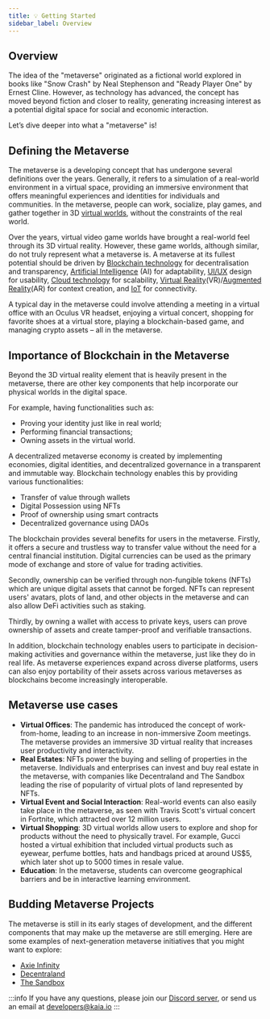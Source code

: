```yaml
---
title: 💡 Getting Started
sidebar_label: Overview
---
```


## Overview

The idea of the "metaverse" originated as a fictional world explored in books like "Snow Crash" by Neal Stephenson and "Ready Player One" by Ernest Cline. However, as technology has advanced, the concept has moved beyond fiction and closer to reality, generating increasing interest as a potential digital space for social and economic interaction.

Let’s dive deeper into what a "metaverse" is!

## Defining the Metaverse <a id="Defining Metaverse"></a>

The metaverse is a developing concept that has undergone several definitions over the years. Generally, it refers to a simulation of a real-world environment in a virtual space, providing an immersive environment that offers meaningful experiences and identities for individuals and communities. In the metaverse, people can work, socialize, play games, and gather together in 3D [virtual worlds](https://en.wikipedia.org/wiki/Virtual_world), without the constraints of the real world.

Over the years, virtual video game worlds have brought a real-world feel through its 3D virtual reality. However, these game worlds, although similar, do not truly represent what a metaverse is. A metaverse at its fullest potential should be driven by [Blockchain technology](https://academy.binance.com/en/glossary/blockchain) for decentralisation and transparency, [Artificial Intelligence](https://en.wikipedia.org/wiki/Artificial_intelligence) (AI) for adaptability, [UI/UX](https://en.wikipedia.org/wiki/User_interface_design) design for usability, [Cloud technology](https://en.wikipedia.org/wiki/Cloud_computing) for scalability, [Virtual Reality](https://en.wikipedia.org/wiki/Virtual_reality)(VR)/[Augmented Reality](https://en.wikipedia.org/wiki/Augmented_reality)(AR) for context creation, and [IoT](https://en.wikipedia.org/wiki/Internet_of_things) for connectivity.

A typical day in the metaverse could involve attending a meeting in a virtual office with an Oculus VR headset, enjoying a virtual concert, shopping for favorite shoes at a virtual store, playing a blockchain-based game, and managing crypto assets – all in the metaverse. 


## Importance of Blockchain in the Metaverse <a id="Importance of Blockchain in the Metaverse"></a>

Beyond the 3D virtual reality element that is heavily present in the metaverse, there are other key components that help incorporate our physical worlds in the digital space. 

For example, having functionalities such as:

* Proving your identity just like in real world;
* Performing financial transactions;
* Owning assets in the virtual world.

A decentralized metaverse economy is created by implementing economies, digital identities, and decentralized governance in a transparent and immutable way. Blockchain technology enables this by providing various functionalities:

* Transfer of value through wallets
* Digital Possession using NFTs
* Proof of ownership using smart contracts
* Decentralized governance using DAOs

The blockchain provides several benefits for users in the metaverse. Firstly, it offers a secure and trustless way to transfer value without the need for a central financial institution. Digital currencies can be used as the primary mode of exchange and store of value for trading activities.

Secondly, ownership can be verified through non-fungible tokens (NFTs) which are unique digital assets that cannot be forged. NFTs can represent users' avatars, plots of land, and other objects in the metaverse and can also allow DeFi activities such as staking.


Thirdly, by owning a wallet with access to private keys, users can prove ownership of assets and create tamper-proof and verifiable transactions.

In addition, blockchain technology enables users to participate in decision-making activities and governance within the metaverse, just like they do in real life. As metaverse experiences expand across diverse platforms, users can also enjoy portability of their assets across various metaverses as blockchains become increasingly interoperable.

## Metaverse use cases <a id="Metaverse use cases"></a>

* **Virtual Offices**: The pandemic has introduced the concept of work-from-home, leading to an increase in non-immersive Zoom meetings. The metaverse provides an immersive 3D virtual reality that increases user productivity and interactivity.
* **Real Estates**: NFTs power the buying and selling of properties in the metaverse. Individuals and enterprises can invest and buy real estate in the metaverse, with companies like Decentraland and The Sandbox leading the rise of popularity of virtual plots of land represented by NFTs.
* **Virtual Event and Social Interaction**: Real-world events can also easily take place in the metaverse, as seen with Travis Scott's virtual concert in Fortnite, which attracted over 12 million users.
* **Virtual Shopping**: 3D virtual worlds allow users to explore and shop for products without the need to physically travel. For example, Gucci hosted a virtual exhibition that included virtual products such as eyewear, perfume bottles, hats and handbags priced at around US$5, which later shot up to 5000 times in resale value. 
* **Education**: In the metaverse, students can overcome geographical barriers and be in interactive learning environment.

## Budding Metaverse Projects <a id="Budding Metaverse Projects"></a>

The metaverse is still in its early stages of development, and the different components that may make up the metaverse are still emerging. Here are some examples of next-generation metaverse initiatives that you might want to explore:

* [Axie Infinity](https://axieinfinity.com/)
* [Decentraland](https://decentraland.org/)
* [The Sandbox](https://www.sandbox.game/en/)

:::info
If you have any questions, please join our [Discord server](https://discord.gg/kaiachain), or send us an email at developers@kaia.io
:::

